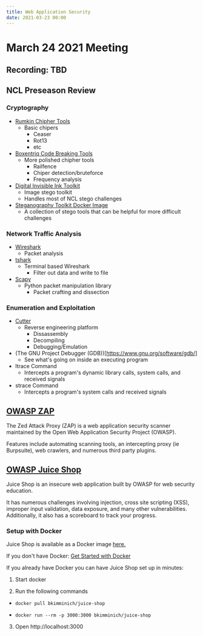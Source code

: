 ```yaml
---
title: Web Application Security
date: 2021-03-23 00:00
---
```


# March 24 2021 Meeting

## Recording: TBD

## NCL Preseason Review

### Cryptography

- [Rumkin Chipher Tools](http://rumkin.com/tools/cipher/)
  - Basic chipers
    - Ceaser
    - Rot13
    - etc
- [Boxentriq Code Breaking Tools](https://www.boxentriq.com/code-breaking)
  - More polished chipher tools
    - Railfence
    - Chiper detection/bruteforce
    - Frequency analysis
- [Digital Invisible Ink Toolkit](http://diit.sourceforge.net/)
  - Image stego toolkit
  - Handles most of NCL stego challenges
- [Steganography Toolkit Docker Image](https://github.com/DominicBreuker/stego-toolkit)
  - A collection of stego tools that can be helpful for more difficult challenges

### Network Traffic Analysis

- [Wireshark](https://www.wireshark.org/)
  - Packet analysis
- [tshark](https://www.wireshark.org/docs/man-pages/tshark.html)
  - Terminal based Wireshark
    - Filter out data and write to file
- [Scapy](https://scapy.net/)
  - Python packet manipulation  library
    - Packet crafting and dissection

### Enumeration and Exploitation

- [Cutter](https://github.com/rizinorg/cutter)
  - Reverse engineering platform
    - Dissassembly
    - Decompiling
    - Debugging/Emulation
- (The GNU Project Debugger (GDB))[https://www.gnu.org/software/gdb/]
  - See what's going on inside an executing program
- ltrace Command
  - Intercepts a program's dynamic library calls, system calls, and received signals
- strace Command
  - Intercepts a program's system calls and received signals

## [OWASP ZAP](https://www.zaproxy.org/)

The Zed Attack Proxy (ZAP) is a web application security scanner maintained by the Open Web Application Security Project (OWASP).

Features include automating scanning tools, an intercepting proxy (ie Burpsuite), web crawlers, and numerous third party plugins.

## [OWASP Juice Shop](https://owasp.org/www-project-juice-shop/)

Juice Shop is an insecure web application built by OWASP for web security education.

It has numerous challenges involving injection, cross site scripting (XSS), improper input validation, data exposure, and many other vulnerabilities. Additionally, it also has a scoreboard to track your progress.

### Setup with Docker

Juice Shop is available as a Docker image [here.](https://hub.docker.com/r/bkimminich/juice-shop)

If you don't have Docker: [Get Started with Docker](https://www.docker.com/get-started)

If you already have Docker you can have Juice Shop set up in minutes:

1. Start docker

2. Run the following commands

- `docker pull bkimminich/juice-shop`

- `docker run --rm -p 3000:3000 bkimminich/juice-shop`

3. Open http://localhost:3000
